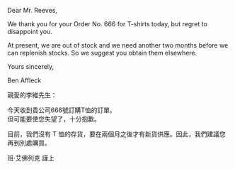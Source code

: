 Dear Mr. Reeves,

We thank you for your Order No. 666 for T-shirts today, but regret to
disappoint you.

At present, we are out of stock and we need another two months before we
can replenish stocks. So we suggest you obtain them elsewhere.

Yours sincerely,

Ben Affleck

親愛的李維先生：

今天收到貴公司666號訂購T恤的訂單。\
但可能要使您失望了，十分抱歉。

目前，我們沒有 T
恤的存貨，要在兩個月之後才有新貨供應。因此，我們建議您再到別處購買。

班‧艾佛列克 謹上
